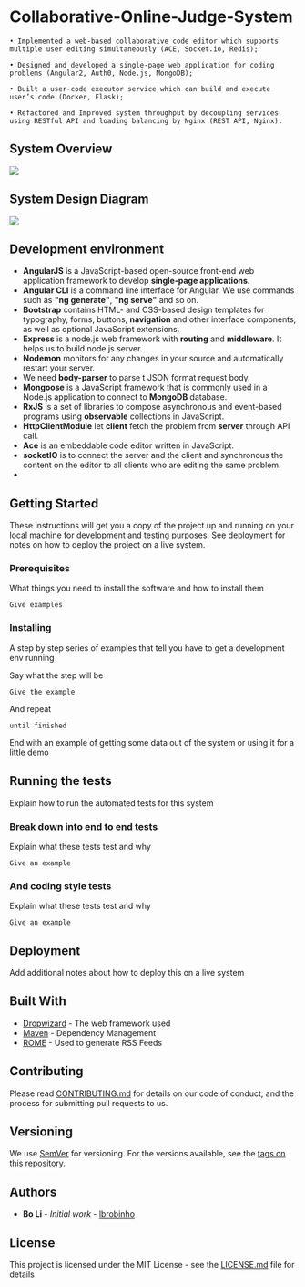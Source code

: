 # Collaborative-Online-Judge-System

    • Implemented a web-based collaborative code editor which supports multiple user editing simultaneously (ACE, Socket.io, Redis);

    • Designed and developed a single-page web application for coding problems (Angular2, Auth0, Node.js, MongoDB);

    • Built a user-code executor service which can build and execute user’s code (Docker, Flask);

    • Refactored and Improved system throughput by decoupling services using RESTful API and loading balancing by Nginx (REST API, Nginx).

## System Overview
![](https://github.com/lbrobinho/Collaborative-Online-Judge-System/raw/master/image/1.JPG)

## System Design Diagram
![](https://github.com/lbrobinho/Collaborative-Online-Judge-System/raw/master/image/2.JPG)

## Development environment
- **AngularJS** is a JavaScript-based open-source front-end web application framework to develop **single-page applications**.
- **Angular CLI** is a command line interface for Angular. We use commands such as **"ng generate"**, **"ng serve"** and so on.
- **Bootstrap** contains HTML- and CSS-based design templates for typography, forms, buttons, **navigation** and other interface components, as well as optional JavaScript extensions.
- **Express** is a node.js web framework with **routing** and **middleware**. It helps us to build node.js server.
- **Nodemon** monitors for any changes in your source and automatically restart your server.
- We need **body-parser** to parse t JSON format request body.
- **Mongoose** is a JavaScript framework that is commonly used in a Node.js application to connect to **MongoDB** database.
- **RxJS** is a set of libraries to compose asynchronous and event-based programs using **observable** collections  in JavaScript.
- **HttpClientModule** let **client** fetch the problem from **server** through API call.
- **Ace** is an embeddable code editor written in JavaScript.
- **socketIO** is to connect the server and the client and synchronous the content on the editor to all
clients who are editing the same problem.
-

## Getting Started

These instructions will get you a copy of the project up and running on your local machine for development and testing purposes. See deployment for notes on how to deploy the project on a live system.

### Prerequisites

What things you need to install the software and how to install them

```
Give examples
```

### Installing

A step by step series of examples that tell you have to get a development env running

Say what the step will be

```
Give the example
```

And repeat

```
until finished
```

End with an example of getting some data out of the system or using it for a little demo

## Running the tests

Explain how to run the automated tests for this system

### Break down into end to end tests

Explain what these tests test and why

```
Give an example
```

### And coding style tests

Explain what these tests test and why

```
Give an example
```

## Deployment

Add additional notes about how to deploy this on a live system

## Built With

* [Dropwizard](http://www.dropwizard.io/1.0.2/docs/) - The web framework used
* [Maven](https://maven.apache.org/) - Dependency Management
* [ROME](https://rometools.github.io/rome/) - Used to generate RSS Feeds

## Contributing

Please read [CONTRIBUTING.md](https://gist.github.com/PurpleBooth/b24679402957c63ec426) for details on our code of conduct, and the process for submitting pull requests to us.

## Versioning

We use [SemVer](http://semver.org/) for versioning. For the versions available, see the [tags on this repository](https://github.com/your/project/tags).

## Authors

* **Bo Li** - *Initial work* - [lbrobinho](https://github.com/lbrobinho)



## License

This project is licensed under the MIT License - see the [LICENSE.md](LICENSE.md) file for details
